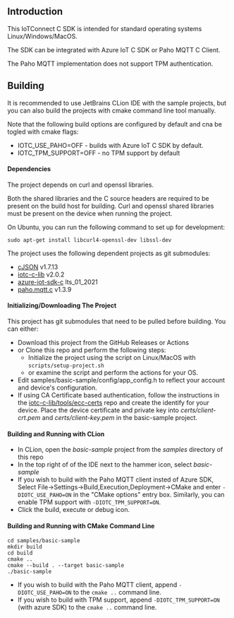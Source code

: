 ## Introduction

This IoTConnect C SDK is intended for standard operating systems Linux/Windows/MacOS.

The SDK can be integrated with Azure IoT C SDK or Paho MQTT C Client.

The Paho MQTT implementation does not support TPM authentication.

## Building

It is recommended to use JetBrains CLion IDE with the sample projects, but you can also build the projects
with cmake command line tool manually.

Note that the following build options are configured by default and cna be togled with cmake flags:
* IOTC_USE_PAHO=OFF - builds with Azure IoT C SDK by default.
* IOTC_TPM_SUPPORT=OFF - no TPM support by default

#### Dependencies

The project depends on curl and openssl libraries.

Both the shared libraries and the C source headers are required to be present on the build host for building. 
Curl and openssl shared libraries must be present on the device when running the project. 

On Ubuntu, you can run the following command to set up for development: 

```shell script
sudo apt-get install libcurl4-openssl-dev libssl-dev
```

The project uses the following dependent projects as git submodules:

* [cJSON](https://github.com/DaveGamble/cJSON.git) v1.7.13
* [iotc-c-lib](https://github.com/avnet-iotconnect/iotc-c-lib.git) v2.0.2
* [azure-iot-sdk-c](https://github.com/Azure/azure-iot-sdk-c.git) lts_01_2021
* [paho.mqtt.c](https://github.com/eclipse/paho.mqtt.c.git) v1.3.9

#### Initializing/Downloading The Project

This project has git submodules that need to be pulled before building. You can either:

* Download this project from the GitHub Releases or Actions
* or Clone this repo and perform the following steps: 
  * Initialize the project using the script on Linux/MacOS with ```scripts/setup-project.sh```
  * or examine the script and perform the actions for your OS.
* Edit samples/basic-sample/config/app_config.h to reflect your account and device's configuration.
* If using CA Certificate based authentication, follow the instructions in the 
[iotc-c-lib/tools/ecc-certs](https://github.com/avnet-iotconnect/iotc-c-lib/tree/master/tools/ecc-certs) 
repo and create the identify for your device. 
Place the device certificate and private key into *certs/client-crt.pem* and *certs/client-key.pem* in the basic-sample project.

#### Building and Running with CLion

* In CLion, open the *basic-sample* project from the *samples* directory of this repo
* In the top right of of the IDE next to the hammer icon, select *basic-sample*
* If you wish to build with the Paho MQTT client insted of Azure SDK, Select File->Settings->Build,Execution,Deployment->CMake 
and enter ```-DIOTC_USE_PAHO=ON``` in the "CMake options" entry box. 
Similarly, you can enable TPM support with ```-DIOTC_TPM_SUPPORT=ON```.
* Click the build, execute or debug icon.

#### Building and Running with CMake Command Line

```shell script
cd samples/basic-sample
mkdir build
cd build
cmake ..
cmake --build . --target basic-sample
./basic-sample
```

* If you wish to build with the Paho MQTT client, append ```-DIOTC_USE_PAHO=ON``` to the ```cmake ..``` command line.
* If you wish to build with TPM support, append ```-DIOTC_TPM_SUPPORT=ON``` (with azure SDK) to the ```cmake ..``` command line.

